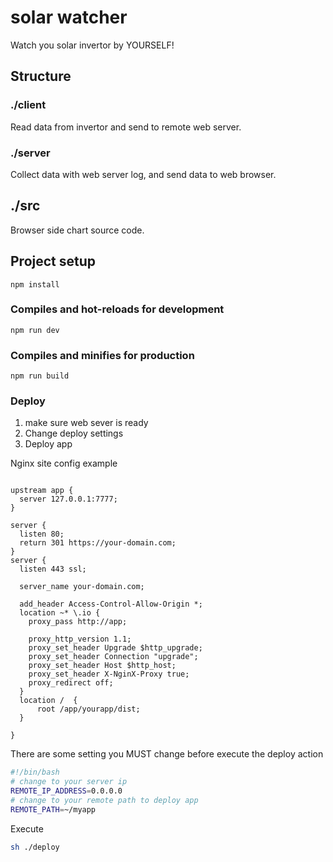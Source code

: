 # solar watcher

Watch you solar invertor by YOURSELF!

## Structure


### ./client
Read data from invertor and send to remote web server.

### ./server
Collect data with web server log, and send data to web browser.

## ./src
Browser side chart source code.


## Project setup
```
npm install
```

### Compiles and hot-reloads for development
```
npm run dev
```

### Compiles and minifies for production
```
npm run build
```

### Deploy

1. make sure web sever is ready
2. Change deploy settings
3. Deploy app



Nginx site config example

```nginx

upstream app {
  server 127.0.0.1:7777;
}

server {
  listen 80;
  return 301 https://your-domain.com;
}
server {
  listen 443 ssl;

  server_name your-domain.com;

  add_header Access-Control-Allow-Origin *;
  location ~* \.io {
    proxy_pass http://app;

    proxy_http_version 1.1;
    proxy_set_header Upgrade $http_upgrade;
    proxy_set_header Connection "upgrade";
    proxy_set_header Host $http_host;
    proxy_set_header X-NginX-Proxy true;
    proxy_redirect off;
  }
  location /  {
      root /app/yourapp/dist;
  }

}
```





There are some setting you MUST change before execute the deploy action

```bash
#!/bin/bash
# change to your server ip
REMOTE_IP_ADDRESS=0.0.0.0
# change to your remote path to deploy app
REMOTE_PATH=~/myapp
```

Execute

```bash
sh ./deploy
```


